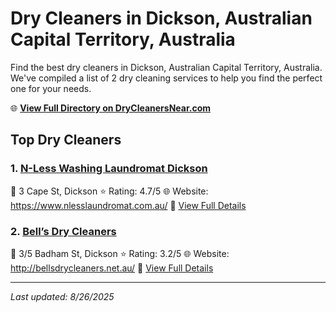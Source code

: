 # Dry Cleaners in Dickson, Australian Capital Territory, Australia

Find the best dry cleaners in Dickson, Australian Capital Territory, Australia. We've compiled a list of 2 dry cleaning services to help you find the perfect one for your needs.

🌐 **[View Full Directory on DryCleanersNear.com](https://drycleanersnear.com/city/Australia/Australian%20Capital%20Territory/Dickson)**

## Top Dry Cleaners

### 1. [N-Less Washing Laundromat Dickson](https://drycleanersnear.com/dryCleaner/68a28977e025a3a8d28d3b67/n-less-washing-laundromat-dickson)
📍 3 Cape St, Dickson
⭐ Rating: 4.7/5
🌐 Website: https://www.nlesslaundromat.com.au/
🔗 [View Full Details](https://drycleanersnear.com/dryCleaner/68a28977e025a3a8d28d3b67/n-less-washing-laundromat-dickson)

### 2. [Bell’s Dry Cleaners](https://drycleanersnear.com/dryCleaner/68a2894be025a3a8d28d3a3a/bell-s-dry-cleaners)
📍 3/5 Badham St, Dickson
⭐ Rating: 3.2/5
🌐 Website: http://bellsdrycleaners.net.au/
🔗 [View Full Details](https://drycleanersnear.com/dryCleaner/68a2894be025a3a8d28d3a3a/bell-s-dry-cleaners)


---

*Last updated: 8/26/2025*
